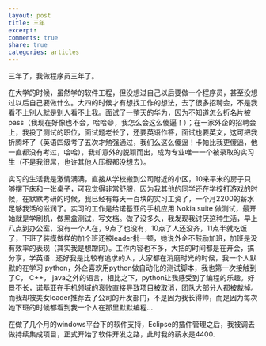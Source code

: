 ```yaml
---
layout: post
title: 三年
excerpt:
comments: true
share: true
categories: articles
---
```


三年了，我做程序员三年了。

在大学的时候，虽然学的软件工程，但没想过自己以后要做一个程序员，甚至没想过以后自己要做什么。大四的时候才有想找工作的想法，去了很多招聘会，不是我看不上别人就是别人看不上我。面试了一整天的华为，因为不知道怎么折名片被pass（我现在好像也不会，哈哈😄，我怎么会这么傻逼！）；在一家外企的招聘会上，我投了测试的职位，面试题老长了，还要英语作答，面试也要英文，这可把我折腾坏了（英语四级考了五次才勉强通过，我们么这么傻逼！卡帕比我更傻逼，他一直都没有考过，哈哈），我却意外的脱颖而出，成为专业唯一一个被录取的实习生（不是我很屌，也许其他人压根都没想去）。

实习的生活我是激情满满，直接从学校搬到公司附近的小区，10来平米的房子只够摆下床和一张桌子，可我觉得非常舒服，因为我其他的同学还在学校打游戏的时候，在默默考研的时候，我已经有每天一百块的实习工资了，一个月2200的薪水足够我活的滋润了。实习的工作是给诺基亚的手机应用 Nokia suite 做测试，最开始就是学刷机，做黑盒测试，写文档。做了没多久，我发现我讨厌这种生活，早上八点到办公室，没有一个人在，9点了也没有，10点了人还没齐，11点半就吃饭了，下班了装模做样的加个班还被leader批一顿，她说外企不鼓励加班，加班是没有效率的表现（其实我是想蹭网）。工作内容也不多，大把的时间都是在开会，搞分享，学英语...还好我是比较有追求的人，大家都在消磨时光的时候，我一个人默默的在学习 python，外企喜欢用python做自动化的测试脚本，我也第一次接触到了C， C++， java之外的语言，相比之下，python让我感受到了编程的乐趣。好景不长，诺基亚在手机领域的衰败直接导致项目被取消，团队大部分人都被裁掉。而我却被美女leader推荐去了公司的开发部门，不是因为我长得帅，而是因为每次她下班的时候都看到我一个人在那里默默编程...

在做了几个月的windows平台下的软件支持，Eclipse的插件管理之后，我被调去做持续集成项目，正式开始了软件开发之路，此时我的薪水是4400.